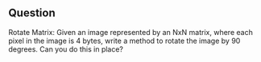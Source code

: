 ## Question
Rotate Matrix: Given an image represented by an NxN matrix, where each pixel in the image is 4
bytes, write a method to rotate the image by 90 degrees. Can you do this in place?

